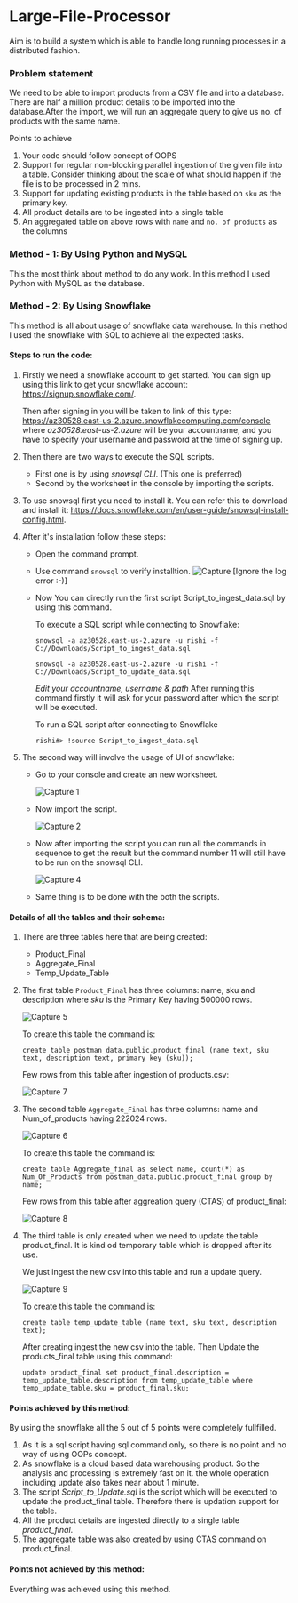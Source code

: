 # Large-File-Processor

Aim is to build a system which is able to handle long running processes in a distributed fashion.

### Problem statement

We need to be able to import products from a CSV file and into a database. There are half a million product details to be imported into the database.After the import, we will run an aggregate query to give us no. of products with the same name.

Points to achieve
   1. Your code should follow concept of OOPS
   2. Support for regular non-blocking parallel ingestion of the given file into a table. Consider thinking about the scale of what should happen if the file is to be processed in       2 mins.
   3. Support for updating existing products in the table based on `sku` as the primary key.
   4. All product details are to be ingested into a single table
   5. An aggregated table on above rows with `name` and `no. of products` as the columns

### Method - 1: By Using Python and MySQL

This the most think about method to do any work. In this method I used Python with MySQL as the database.



### Method - 2: By Using Snowflake

This method is all about usage of snowflake data warehouse. In this method I used the snowflake with SQL to achieve all the expected tasks.
  #### Steps to run the code:
   1. Firstly we need a snowflake account to get started.
      You can sign up using this link to get your snowflake account: https://signup.snowflake.com/.
      
      Then after signing in you will be taken to link of this type: https://az30528.east-us-2.azure.snowflakecomputing.com/console where *az30528.east-us-2.azure* will be your           accountname, and you have to specify your username and password at the time of signing up.
      
   2. Then there are two ways to execute the SQL scripts.
      - First one is by using *snowsql CLI*. (This one is preferred)
      - Second by the worksheet in the console by importing the scripts.
   3. To use snowsql first you need to install it. You can refer this to download and install it: https://docs.snowflake.com/en/user-guide/snowsql-install-config.html.
   4. After it's installation follow these steps:
      - Open the command prompt.
      - Use command `snowsql` to verify installtion. 
        ![Capture](https://user-images.githubusercontent.com/50805925/128549407-5f500484-6acc-4b7c-8baa-46f900f22769.PNG) 
        [Ignore the log error :-)]
      - Now You can directly run the first script Script_to_ingest_data.sql by using this command.
      
        To execute a SQL script while connecting to Snowflake:
        
        `snowsql -a az30528.east-us-2.azure -u rishi -f C://Downloads/Script_to_ingest_data.sql` 
        
        `snowsql -a az30528.east-us-2.azure -u rishi -f C://Downloads/Script_to_update_data.sql` 
        
        *Edit your accountname, username & path* After running this command firstly it will ask for your password after which the script will be executed.
        
        To run a SQL script after connecting to Snowflake
         
        `rishi#> !source Script_to_ingest_data.sql`
      
   5. The second way will involve the usage of UI of snowflake:
      - Go to your console and create an new worksheet.
      
        ![Capture 1](https://user-images.githubusercontent.com/50805925/128551116-8892cfa6-e3ac-4f59-80a8-5e9e333f7d59.PNG)
        
      - Now import the script.
      
        ![Capture 2](https://user-images.githubusercontent.com/50805925/128551447-d027cd89-a342-4f00-9590-6adf11928cd6.PNG)
        
      - Now after importing the script you can run all the commands in sequence to get the result but the command number 11 will still have to be run on the snowsql CLI.
        
        ![Capture 4](https://user-images.githubusercontent.com/50805925/128551840-2d20bbde-ab3d-44cf-9b31-f3cef7982680.PNG)
        
      - Same thing is to be done with the both the scripts.
  
  #### Details of all the tables and their schema:
  
   1. There are three tables here that are being created:
      - Product_Final
      - Aggregate_Final
      - Temp_Update_Table
   
   2. The first table `Product_Final` has three columns: name, sku and description where *sku* is the Primary Key having 500000 rows.
   
      ![Capture 5](https://user-images.githubusercontent.com/50805925/128553810-8a39c883-d941-404d-bee7-2b29ccf48123.PNG)
      
      To create this table the command is:
      
      `create table postman_data.public.product_final (name text, sku text, description text, primary key (sku));`
      
      Few rows from this table after ingestion of products.csv:
      
      ![Capture 7](https://user-images.githubusercontent.com/50805925/128554920-fb0862ce-7434-459e-95b9-52914f271b05.PNG)
    
   3. The second table `Aggregate_Final` has three columns: name and Num_of_products having 222024 rows.
   
      ![Capture 6](https://user-images.githubusercontent.com/50805925/128554254-4afcf920-4471-4645-8ccf-aac6eed39b16.PNG)
      
      To create this table the command is:
      
      `create table Aggregate_final as select name, count(*) as Num_Of_Products from postman_data.public.product_final group by name;`
      
      Few rows from this table after aggreation query (CTAS) of product_final:
      
      ![Capture 8](https://user-images.githubusercontent.com/50805925/128555020-06276125-af42-4167-9f00-22f879526d53.PNG)
      
   4. The third table is only created when we need to update the table product_final. It is kind od temporary table which is dropped after its use.
      
      We just ingest the new csv into this table and run a update query.
      
      ![Capture 9](https://user-images.githubusercontent.com/50805925/128555664-70438599-ad1d-4a46-ad5b-aafb0d35ae92.PNG)
      
      To create this table the command is:
      
      `create table temp_update_table (name text, sku text, description text);`
      
      After creating ingest the new csv into the table. Then Update the products_final table using this command:
      
      `update product_final set product_final.description = temp_update_table.description from temp_update_table where temp_update_table.sku = product_final.sku;`
      
  #### Points achieved by this method:
   
   By using the snowflake all the 5 out of 5 points were completely fullfilled.
   
   1. As it is a sql script having sql command only, so there is no point and no way of using OOPs concept.
   2. As snowflake is a cloud based data warehousing product. So the analysis and processing is extremely fast on it. the whole operation including update also takes near about 1 minute.
   3. The script *Script_to_Update.sql* is the script which will be executed to update the product_final table. Therefore there is updation support for the table.
   4. All the product details are ingested directly to a single table *product_final*.
   5. The aggregate table was also created by using CTAS command on product_final.
  
  #### Points not achieved by this method:
  
   Everything was achieved using this method. 
  
  

   


  


        
    


      
      
      
      
      
      
      
      
      
      

